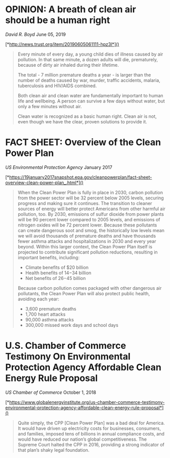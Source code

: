 # OPINION: A breath of clean air should be a human right

*David R. Boyd*
June 05, 2019

[*http://news.trust.org/item/20190605061111-hpz3l*]()

> Every minute of every day, a young child dies of illness caused by air pollution. In that same minute, a dozen adults will die, prematurely, because of dirty air inhaled during their lifetime.
>
> The total - 7 million premature deaths a year - is larger than the number of deaths caused by war, murder, traffic accidents, malaria, tuberculosis and HIV/AIDS combined.
>
> Both clean air and clean water are fundamentally important to human life and wellbeing. A person can survive a few days without water, but only a few minutes without air.
>
> Clean water is recognized as a basic human right. Clean air is not, even though we have the clear, proven solutions to provide it.

# FACT SHEET: Overview of the Clean Power Plan

*US Environmental Protection Agency*
January 2017

[*https://19january2017snapshot.epa.gov/cleanpowerplan/fact-sheet-overview-clean-power-plan_.html*]()

> When the Clean Power Plan is fully in place in 2030, carbon pollution from the power sector will be 32 percent below 2005 levels, securing progress and making sure it continues.
The transition to cleaner sources of energy will better protect Americans from other harmful air pollution, too. By 2030, emissions of sulfur dioxide from power plants will be 90 percent lower compared to 2005 levels, and emissions of nitrogen oxides will be 72 percent lower. Because these pollutants can create dangerous soot and smog, the historically low levels mean we will avoid thousands of premature deaths and have thousands fewer asthma attacks and hospitalizations in 2030 and every year beyond.
Within this larger context, the Clean Power Plan itself is projected to contribute significant pollution reductions, resulting in important benefits, including:
>
> - Climate benefits of $20 billion
> - Health benefits of $14-$34 billion
> - Net benefits of $26-$45 billion
>
> Because carbon pollution comes packaged with other dangerous air pollutants, the Clean Power Plan will also protect public health, avoiding each year:
>
> - 3,600 premature deaths
> - 1,700 heart attacks
> - 90,000 asthma attacks
> - 300,000 missed work days and school days

# U.S. Chamber of Commerce Testimony On Environmental Protection Agency Affordable Clean Energy Rule Proposal

*US Chamber of Commerce*
October 1, 2018

[*https://www.globalenergyinstitute.org/us-chamber-commerce-testimony-environmental-protection-agency-affordable-clean-energy-rule-proposal*]()

> Quite simply, the CPP [Clean Power Plan] was a bad deal for America.  It would have driven up electricity costs for businesses, consumers, and families, imposed tens of billions in annual compliance costs, and would have reduced our nation’s global competitiveness.  The Supreme Court halted the CPP in 2016, providing a strong indicator of that plan’s shaky legal foundation.
